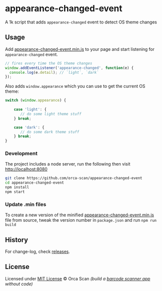 # appearance-changed-event

A 1k script that adds `appearance-changed` event to detect OS theme changes

## Usage

Add [appearance-changed-event.min.js](dist/appearance-changed-event.min.js) to your page and start listening for `appearance-changed` event.

```js
// fires every time the OS theme changes
window.addEventListener('appearance-changed', function(e) {
  console.log(e.detail); // `light`, `dark`
});
```

Also adds `window.appearance` which you can use to get the current OS theme:

```js
switch (window.appearance) {
    
    case 'light': {
       // do some light theme stuff
    } break;

    case 'dark': {
       // do some dark theme stuff
    } break;
}
```

### Development

The project includes a node server, run the following then visit [http://localhost:8080](http://localhost:8080)

```bash
git clone https://github.com/orca-scan/appearance-changed-event
cd appearance-changed-event
npm install
npm start
```

### Update .min files

To create a new version of the minified [appearance-changed-event.min.js](dist/appearance-changed-event.min.js) file from source, tweak the version number in `package.json` and run `npm run build`

## History

For change-log, check [releases](https://github.com/orca-scan/appearance-changed-event/releases).


## License

Licensed under [MIT License](LICENSE) &copy; Orca Scan _(build a [barcode scanner app](https://orcascan.com) without code)_
